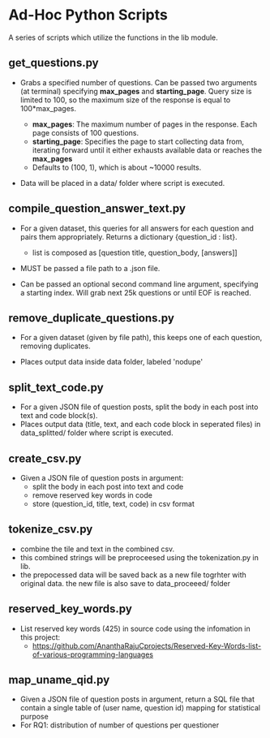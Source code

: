 # Ad-Hoc Python Scripts
A series of scripts which utilize the functions in the lib module.

## get_questions.py
* Grabs a specified number of questions. Can be passed two arguments (at terminal)
specifying **max_pages** and **starting_page**. Query size is limited to 100, 
so the maximum size of the response is equal to 100*max_pages.

    * **max_pages**: The maximum number of pages in the response. Each page consists of 100 questions.
    * **starting_page**: Specifies the page to start collecting data from, iterating forward until it either exhausts
    available data or reaches the **max_pages**
    * Defaults to (100, 1), which is about ~10000 results. 

* Data will be placed in a data/ folder where script
is executed.

## compile_question_answer_text.py
* For a given dataset, this queries for all answers for each question and pairs them
appropriately. Returns a dictionary {question_id : list}.
    * list is composed as [question title, question_body, [answers]]

* MUST be passed a file path to a .json file.
* Can be passed an optional second command line argument, specifying a starting index. Will grab
next 25k questions or until EOF is reached.

## remove_duplicate_questions.py
* For a given dataset (given by file path), this keeps one of each question, removing duplicates.

* Places output data inside data folder, labeled 'nodupe'

## split_text_code.py
* For a given JSON file of question posts, split the body in each post into text and code block(s).
* Places output data (title, text, and each code block in seperated files) in data_splitted/ folder where script is executed.

## create_csv.py
* Given a JSON file of question posts in argument:
	* split the body in each post into text and code
	* remove reserved key words in code
	* store (question_id, title, text, code) in csv format

## tokenize_csv.py
* combine the tile and text in the combined csv.
* this combined strings will be preproceesed using the tokenization.py in lib.
* the prepocessed data will be saved back as a new file togrhter with original data. the new file is also save to data_proceeed/ folder

## reserved_key_words.py
* List reserved key words (425) in source code using the infomation in this project:
   * https://github.com/AnanthaRajuCprojects/Reserved-Key-Words-list-of-various-programming-languages

## map_uname_qid.py
* Given a JSON file of question posts in argument, return a SQL file that contain a single table of (user name, question id) mapping for statistical purpose
* For RQ1: distribution of number of questions per questioner

